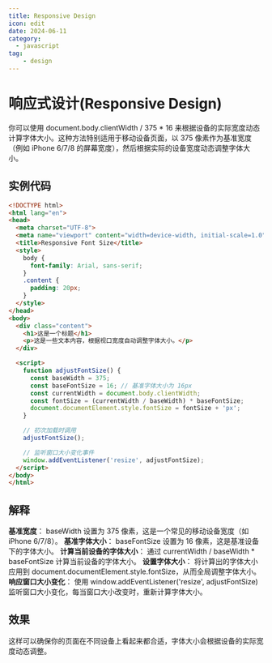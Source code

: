 ```yaml
---
title: Responsive Design
icon: edit
date: 2024-06-11
category:
  - javascript
tag:
    - design
---
```


# 响应式设计(Responsive Design)
你可以使用 document.body.clientWidth / 375 * 16 来根据设备的实际宽度动态计算字体大小。这种方法特别适用于移动设备页面，以 375 像素作为基准宽度（例如 iPhone 6/7/8 的屏幕宽度），然后根据实际的设备宽度动态调整字体大小。

## 实例代码
``` html
<!DOCTYPE html>
<html lang="en">
<head>
  <meta charset="UTF-8">
  <meta name="viewport" content="width=device-width, initial-scale=1.0">
  <title>Responsive Font Size</title>
  <style>
    body {
      font-family: Arial, sans-serif;
    }
    .content {
      padding: 20px;
    }
  </style>
</head>
<body>
  <div class="content">
    <h1>这是一个标题</h1>
    <p>这是一些文本内容，根据视口宽度自动调整字体大小。</p>
  </div>

  <script>
    function adjustFontSize() {
      const baseWidth = 375;
      const baseFontSize = 16; // 基准字体大小为 16px
      const currentWidth = document.body.clientWidth;
      const fontSize = (currentWidth / baseWidth) * baseFontSize;
      document.documentElement.style.fontSize = fontSize + 'px';
    }

    // 初次加载时调用
    adjustFontSize();

    // 监听窗口大小变化事件
    window.addEventListener('resize', adjustFontSize);
  </script>
</body>
</html>

```

## 解释
**基准宽度**： baseWidth 设置为 375 像素，这是一个常见的移动设备宽度（如 iPhone 6/7/8）。
**基准字体大小**： baseFontSize 设置为 16 像素，这是基准设备下的字体大小。
**计算当前设备的字体大小**： 通过 currentWidth / baseWidth * baseFontSize 计算当前设备的字体大小。
**设置字体大小**： 将计算出的字体大小应用到 document.documentElement.style.fontSize，从而全局调整字体大小。
**响应窗口大小变化**： 使用 window.addEventListener('resize', adjustFontSize) 监听窗口大小变化，每当窗口大小改变时，重新计算字体大小。

## 效果
这样可以确保你的页面在不同设备上看起来都合适，字体大小会根据设备的实际宽度动态调整。